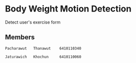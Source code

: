 # Body Weight Motion Detection
Detect user's exercise form

## Members
```
Pacharawut   Thanawut    6410110340
```
```
Jaturawich   Khochun     6410110060
```

